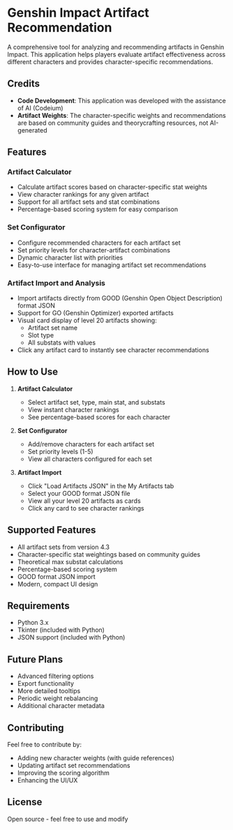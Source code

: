# Genshin Impact Artifact Recommendation

A comprehensive tool for analyzing and recommending artifacts in Genshin Impact. This application helps players evaluate artifact effectiveness across different characters and provides character-specific recommendations.

## Credits

- **Code Development**: This application was developed with the assistance of AI (Codeium)
- **Artifact Weights**: The character-specific weights and recommendations are based on community guides and theorycrafting resources, not AI-generated

## Features

### Artifact Calculator
- Calculate artifact scores based on character-specific stat weights
- View character rankings for any given artifact
- Support for all artifact sets and stat combinations
- Percentage-based scoring system for easy comparison

### Set Configurator
- Configure recommended characters for each artifact set
- Set priority levels for character-artifact combinations
- Dynamic character list with priorities
- Easy-to-use interface for managing artifact set recommendations

### Artifact Import and Analysis
- Import artifacts directly from GOOD (Genshin Open Object Description) format JSON
- Support for GO (Genshin Optimizer) exported artifacts
- Visual card display of level 20 artifacts showing:
  - Artifact set name
  - Slot type
  - All substats with values
- Click any artifact card to instantly see character recommendations

## How to Use

1. **Artifact Calculator**
   - Select artifact set, type, main stat, and substats
   - View instant character rankings
   - See percentage-based scores for each character

2. **Set Configurator**
   - Add/remove characters for each artifact set
   - Set priority levels (1-5)
   - View all characters configured for each set

3. **Artifact Import**
   - Click "Load Artifacts JSON" in the My Artifacts tab
   - Select your GOOD format JSON file
   - View all your level 20 artifacts as cards
   - Click any card to see character rankings

## Supported Features
- All artifact sets from version 4.3
- Character-specific stat weightings based on community guides
- Theoretical max substat calculations
- Percentage-based scoring system
- GOOD format JSON import
- Modern, compact UI design

## Requirements
- Python 3.x
- Tkinter (included with Python)
- JSON support (included with Python)

## Future Plans
- Advanced filtering options
- Export functionality
- More detailed tooltips
- Periodic weight rebalancing
- Additional character metadata

## Contributing
Feel free to contribute by:
- Adding new character weights (with guide references)
- Updating artifact set recommendations
- Improving the scoring algorithm
- Enhancing the UI/UX

## License
Open source - feel free to use and modify
